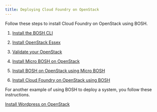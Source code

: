 ```yaml
---
title: Deploying Cloud Foundry on OpenStack
---
```


Follow these steps to install Cloud Foundry on OpenStack using BOSH.

1. [Install the BOSH CLI](../../bosh/setup/index.html)

1. [Install OpenStack Essex](install_openstack.html)

1. [Validate your OpenStack](validate_openstack.html)

1. [Install Micro BOSH on OpenStack](install_microbosh_openstack.html)

1. [Install BOSH on OpenStack using Micro BOSH](install_bosh_openstack.html)

1. [Install Cloud Foundry on OpenStack using BOSH](install_cf_openstack.html)

For another example of using BOSH to deploy a system, you follow these instructions. 

[Install Wordpress on OpenStack](install_wordpress_openstack.html)
